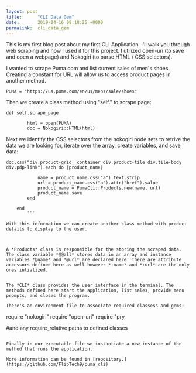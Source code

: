```yaml
---
layout: post
title:      "CLI Data Gem"
date:       2019-04-16 09:18:25 +0000
permalink:  cli_data_gem
---
```





This is my first blog post about my first CLI Application. I'll walk you through web scraping and how I used it for this project. I utilized open-uri (to save and open a webpage) and Nokogiri (to parse HTML / CSS selectors). 

I wanted to scrape Puma.com and list current sales of men's shoes. Creating a constant for URL will allow us to access product pages in another method.

`PUMA = "https://us.puma.com/en/us/mens/sale/shoes"`

Then we create a class method using "self." to scrape page:


```
def self.scrape_page

		html = open(PUMA)
		doc = Nokogiri::HTML(html)
```

Next we identify the CSS selectors from the nokogiri node sets to retrive the data we are looking for, iterate over the array, create variables, and save data:

```
doc.css("div.product-grid__container div.product-tile div.tile-body div.pdp-link").each do |product_name|
            
            name = product_name.css("a").text.strip
            url = product_name.css("a").attr("href").value
            product_name = PumaCli::Products.new(name, url)
            product_name.save
        end 
       
    end
		```
		
With this information we can create another class method with product details to display to the user.
		
		
		
A *Products* class is responsible for the storing the scraped data.  The class variable *@@all* stores data in an array and instance variables *@name* and *@url* are declared here. There are attribute accessors defined here as well however *:name* and *:url* are the only ones intialized. 


The *CLI* class provides the user interface in the terminal. The methods defined here start the application, list sales, provide menu prompts, and closes the program.

There's an environment file to associate required classess and gems:

```
require "nokogiri"
require "open-uri"
require "pry

#and any require_relative paths to defined classes

```

Finally in our executable file we instantiate a new instance of the method that runs the application. 

More information can be found in [repository.](https://github.com/FlipTech9/puma_cli)


